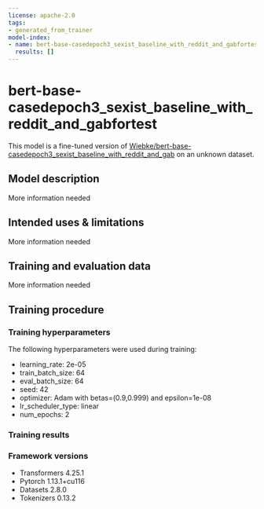 ```yaml
---
license: apache-2.0
tags:
- generated_from_trainer
model-index:
- name: bert-base-casedepoch3_sexist_baseline_with_reddit_and_gabfortest
  results: []
---
```


<!-- This model card has been generated automatically according to the information the Trainer had access to. You
should probably proofread and complete it, then remove this comment. -->

# bert-base-casedepoch3_sexist_baseline_with_reddit_and_gabfortest

This model is a fine-tuned version of [Wiebke/bert-base-casedepoch3_sexist_baseline_with_reddit_and_gab](https://huggingface.co/Wiebke/bert-base-casedepoch3_sexist_baseline_with_reddit_and_gab) on an unknown dataset.

## Model description

More information needed

## Intended uses & limitations

More information needed

## Training and evaluation data

More information needed

## Training procedure

### Training hyperparameters

The following hyperparameters were used during training:
- learning_rate: 2e-05
- train_batch_size: 64
- eval_batch_size: 64
- seed: 42
- optimizer: Adam with betas=(0.9,0.999) and epsilon=1e-08
- lr_scheduler_type: linear
- num_epochs: 2

### Training results



### Framework versions

- Transformers 4.25.1
- Pytorch 1.13.1+cu116
- Datasets 2.8.0
- Tokenizers 0.13.2
